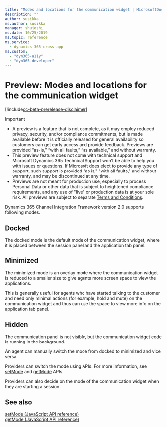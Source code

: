 ```yaml
---
title: "Modes and locations for the communication widget | MicrosoftDocs"
description: ""
author: susikka
ms.author: susikka
manager: shujoshi
ms.date: 10/25/2019
ms.topic: reference
ms.service: 
  - dynamics-365-cross-app
ms.custom: 
  - "dyn365-a11y"
  - "dyn365-developer"
---
```


# Preview: Modes and locations for the communication widget

[!include[cc-beta-prerelease-disclaimer](../../includes/cc-beta-prerelease-disclaimer.md)]

> [!IMPORTANT]
> - A preview is a feature that is not complete, as it may employ reduced privacy, security, and/or compliance commitments, but is made available before it is officially released for general availability so customers can get early access and provide feedback. Previews are provided “as-is,” “with all faults,” “as available,” and without warranty.​
> - This preview feature does not come with technical support and Microsoft Dynamics 365 Technical Support won’t be able to help you with issues or questions.  If Microsoft does elect to provide any type of support, such support is provided "as is," "with all faults," and without warranty, and may be discontinued at any time.​
> - Previews are not meant for production use, especially to process Personal Data or other data that is subject to heightened compliance requirements, and any use of "live" or production data is at your sole risk.  All previews are subject to separate [Terms and Conditions](../../legal/dynamics-insider-agreement.md).

Dynamics 365 Channel Integration Framework version 2.0 supports following modes.

## Docked

The docked mode is the default mode of the communication widget, where it is placed between the session panel and the application tab panel.

## Minimized

The minimized mode is an overlay mode where the communication widget is reduced to a smaller size to give agents more screen space to view the applications. 

This is generally useful for agents who have started talking to the customer and need only minimal actions (for example, hold and mute) on the communication widget and thus can use the space to view more info on the application tab panel.

## Hidden

The communication panel is not visible, but the communication widget code is running in the background.

An agent can manually switch the mode from docked to minimized and vice versa.

Providers can switch the mode using APIs. For more information, see [setMode](reference/microsoft-ciframework/setMode.md) and [getMode](reference/microsoft-ciframework/getMode.md) APIs.

Providers can also decide on the mode of the communication widget when they are starting a session.

## See also

[setMode (JavaScript API reference)](reference/microsoft-ciframework/setMode.md)<br />
[getMode (JavaScript API reference)](reference/microsoft-ciframework/getMode.md)
